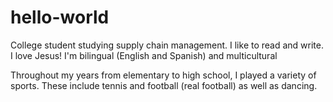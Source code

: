 # hello-world
College student studying supply chain management. I like to read and write. I love Jesus! I'm bilingual (English and Spanish) and multicultural 

Throughout my years from elementary to high school, I played a variety of sports. These include tennis and football (real football) as well as dancing. 
